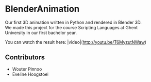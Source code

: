 BlenderAnimation
================

Our first 3D animation written in Python and rendered in Blender 3D.   
We made this project for the course Scripting Languages at Ghent University in our first bachelor year.   

You can watch the result here: |video|(http://youtu.be/T6MyzutNWaw)

Contributors
------------
* Wouter Pinnoo
* Eveline Hoogstoel
